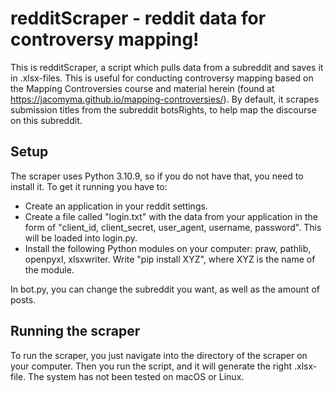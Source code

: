 # redditScraper - reddit data for controversy mapping!

This is redditScraper, a script which pulls data from a subreddit and saves it in .xlsx-files. This is useful for conducting controversy mapping based on the Mapping Controversies course and material herein (found at https://jacomyma.github.io/mapping-controversies/). By default, it scrapes submission titles from the subreddit botsRights, to help map the discourse on this subreddit. 

## Setup
The scraper uses Python 3.10.9, so if you do not have that, you need to install it. To get it running you have to:
* Create an application in your reddit settings.
* Create a file called "login.txt" with the data from your application in the form of "client_id, client_secret, user_agent, username, password". This will be loaded into login.py.
* Install the following Python modules on your computer: praw, pathlib, openpyxl, xlsxwriter. Write "pip install XYZ", where XYZ is the name of the module.

In bot.py, you can change the subreddit you want, as well as the amount of posts.

## Running the scraper
To run the scraper, you just navigate into the directory of the scraper on your computer. Then you run the script, and it will generate the right .xlsx-file. The system has not been tested on macOS or Linux.
